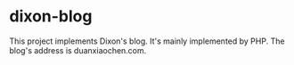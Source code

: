 # dixon-blog
This project implements Dixon's blog. It's mainly implemented by PHP. The blog's address is duanxiaochen.com. 
